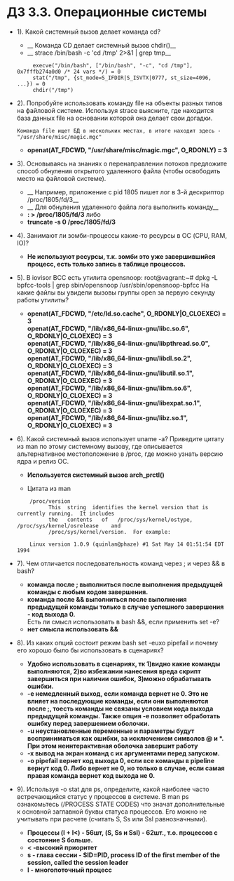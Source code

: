 # ДЗ 3.3. Операционные системы
- 1). Какой системный вызов делает команда cd? 

	- __ Команда CD делает системный вызов chdir()__  
    - __ strace /bin/bash -c 'cd /tmp' 2>&1 | grep tmp__  
   ```
		execve("/bin/bash", ["/bin/bash", "-c", "cd /tmp"], 0x7fffb274a0d0 /* 24 vars */) = 0
		stat("/tmp", {st_mode=S_IFDIR|S_ISVTX|0777, st_size=4096, ...}) = 0
		chdir("/tmp")  
   ```


- 2). Попробуйте использовать команду file на объекты разных типов на файловой системе.
	  Используя strace выясните, 
	  где находится база данных file на основании которой она делает свои догадки.
	  
	  Команда file ищет БД в нескольких местах, в итоге находит здесь - "/usr/share/misc/magic.mgc"
	- __openat(AT_FDCWD, "/usr/share/misc/magic.mgc", O_RDONLY) = 3__  

- 3). Основываясь на знаниях о перенаправлении потоков предложите способ обнуления открытого удаленного файла (чтобы освободить место на файловой системе).

	- __ Например, приложение c pid 1805 пишет лог в 3-й дескриптор /proc/1805/fd/3__
    - __ Для обнуления удаленного файла лога выполнить команду__
	- __: > /proc/1805/fd/3__
	либо
	- __truncate -s 0 /proc/1805/fd/3__
  
- 4). Занимают ли зомби-процессы какие-то ресурсы в ОС (CPU, RAM, IO)?

    - __Не используют ресурсы, т.к. зомби это уже завершившийся процесс, есть только запись в таблице процессов.__

- 5). В iovisor BCC есть утилита opensnoop:
		root@vagrant:~# dpkg -L bpfcc-tools | grep sbin/opensnoop
		/usr/sbin/opensnoop-bpfcc
		На какие файлы вы увидели вызовы группы open за первую секунду работы утилиты?
    - __openat(AT_FDCWD, "/etc/ld.so.cache", O_RDONLY|O_CLOEXEC) = 3  
		openat(AT_FDCWD, "/lib/x86_64-linux-gnu/libc.so.6", O_RDONLY|O_CLOEXEC) = 3  
		openat(AT_FDCWD, "/lib/x86_64-linux-gnu/libpthread.so.0", O_RDONLY|O_CLOEXEC) = 3  
		openat(AT_FDCWD, "/lib/x86_64-linux-gnu/libdl.so.2", O_RDONLY|O_CLOEXEC) = 3  
		openat(AT_FDCWD, "/lib/x86_64-linux-gnu/libutil.so.1", O_RDONLY|O_CLOEXEC) = 3  
		openat(AT_FDCWD, "/lib/x86_64-linux-gnu/libm.so.6", O_RDONLY|O_CLOEXEC) = 3  
		openat(AT_FDCWD, "/lib/x86_64-linux-gnu/libexpat.so.1", O_RDONLY|O_CLOEXEC) = 3  
		openat(AT_FDCWD, "/lib/x86_64-linux-gnu/libz.so.1", O_RDONLY|O_CLOEXEC) = 3__  

- 6). Какой системный вызов использует uname -a? Приведите цитату из man по этому системному вызову, 
	  где описывается альтернативное местоположение в /proc, где можно узнать версию ядра и релиз ОС.   
    - __Используется системный вызов arch_prctl()__

	- Цитата из man
	```
		/proc/version
              This  string  identifies the kernel version that is currently running.  It includes
              the   contents   of   /proc/sys/kernel/ostype,    /proc/sys/kernel/osrelease    and
              /proc/sys/kernel/version.  For example:

        Linux version 1.0.9 (quinlan@phaze) #1 Sat May 14 01:51:54 EDT 1994
	```

- 7). Чем отличается последовательность команд через ; и через && в bash?  

 	- __команда после ; выполниться после выполнения предыдущей команды с любым кодом завершения.__
	- __команда после && выполниться после выполнения предыдущей команды только в случае успешного 
		завершения - код выхода 0.__  	
	Есть ли смысл использовать в bash &&, если применить set -e?	
	- __нет смысла использовать &&__
	    
- 8). Из каких опций состоит режим bash set -euxo pipefail и почему его хорошо было бы использовать в сценариях?
    - __Удобно использовать в сценариях, тк 1)видно какие команды выполняются, 2)во избежании нанесения вреда скрипт 
	завершиться при наличии ошибок, 3)можно обрабатывать ошибки.__ 
	- __-e немедленный выход, если команда вернет не 0. 
		Это не влияет на последующие команды, если они выполняются после ;, 
		тоесть команды не связаны условием кода выхода предыдущей команды.
		Также опция -е позволяет обработать ошибку перед завершением оболочки.__
	- __-u неустановленные переменные и параметры будут восприниматься как ошибки, 
		за исключением символов @ и *. При этом неинтерактивная оболочка завершит работу__
	- __-x вывод на экран команд с их аргументами перед запуском.__
	- __-o pipefail вернет код выхода 0, если все команды в pipeline вернут код 0. Либо вернет не 0,
	но только в случае, если самая правая команда вернет код выхода не 0.__

- 9). Используя -o stat для ps, определите, какой наиболее часто встречающийся статус у процессов в системе. 
В man ps ознакомьтесь (/PROCESS STATE CODES) 
что значат дополнительные к основной заглавной буквы статуса процессов. 
Его можно не учитывать при расчете (считать S, Ss или Ssl равнозначными).

    - __Процессы (I + I<) - 56шт, (S, Ss и Ssl) - 62шт., т.о. процессов с состояние S больше.__  
    - __< -высокий приоритет__
	- __s - глава сессии - SID=PID, process ID of the first member of the session, called the session leader__
	- __l - многопоточный процесс__
